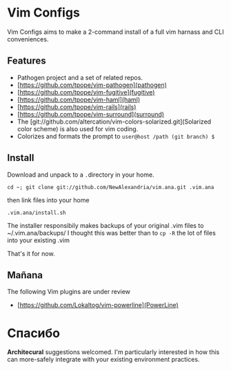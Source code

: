 # Vim Configs #

Vim Configs aims to make a 2-command install of a full vim harnass and CLI conveniences.

## Features ##
*  Pathogen project and a set of related repos.
  *  [https://github.com/tpope/vim-pathogen](pathogen)
  *  [https://github.com/tpope/vim-fugitive](fugitive)
  *  [https://github.com/tpope/vim-haml](haml)
  *  [https://github.com/tpope/vim-rails](rails)
  *  [https://github.com/tpope/vim-surround](surround)
*  The [git://github.com/altercation/vim-colors-solarized.git](Solarized color scheme) is also used for vim coding.
*  Colorizes and formats the prompt to ``` user@host /path (git branch) $ ``` 


## Install ##
Download and unpack to a ```.```directory in your home.

``` cd ~; git clone git://github.com/NewAlexandria/vim.ana.git .vim.ana ```

then link files into your home

``` .vim.ana/install.sh ```

The installer responsibily makes backups of your original .vim files to ~/.vim.ana/backups/  I thought this was better than to ```cp -R``` the lot of files into your existing .vim   

That's it for now.

## Mañana ##

The following Vim plugins are under review

* [https://github.com/Lokaltog/vim-powerline](PowerLine)


# Спасибо #

**Architecural** suggestions welcomed. I'm particularly interested in how this can more-safely integrate with your existing environment practices.
